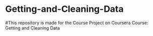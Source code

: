 # Getting-and-Cleaning-Data

#This repository is made for the Course Project on Coursera Course: Getting and Cleaning Data




